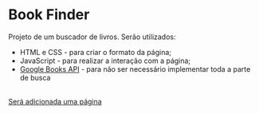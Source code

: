 # Book Finder
 Projeto de um buscador de livros. Serão utilizados: <br>

 - HTML e CSS - para criar o formato da página;
 - JavaScript - para realizar a interação com a página;
 - <a href="https://developers.google.com/books/docs/overview">Google Books API</a> - para não ser necessário implementar toda a parte de busca
 

<br>
<a href="#">Será adicionada uma página</a>
 
